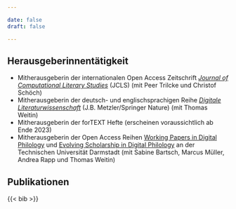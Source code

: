 ```yaml
---

date: false
draft: false

---
```


## Herausgeberinnentätigkeit
- Mitherausgeberin der internationalen Open Access Zeitschrift [*Journal of Computational Literary Studies*](https://jcls.io) (JCLS) (mit Peer Trilcke und Christof Schöch)
- Mitherausgeberin der deutsch- und englischsprachigen Reihe [*Digitale Literaturwissenschaft*](https://www.springer.com/series/16777) (J.B. Metzler/Springer Nature) (mit Thomas Weitin)
- Mitherausgeberin der forTEXT Hefte (erscheinen voraussichtlich ab Ende 2023)
- Mitherausgeberin der Open Access Reihen [Working Papers in Digital Philology](https://www.ulb.tu-darmstadt.de/tujournals/0003.en.jsp) und [Evolving Scholarship in Digital Philology](https://www.ulb.tu-darmstadt.de/tujournals/0002.en.jsp) an der Technischen Universität Darmstadt (mit Sabine Bartsch, Marcus Müller, Andrea Rapp und Thomas Weitin)

## Publikationen
{{< bib >}}
